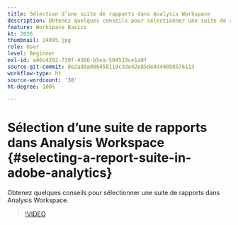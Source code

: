 ```yaml
---
title: Sélection d’une suite de rapports dans Analysis Workspace
description: Obtenez quelques conseils pour sélectionner une suite de rapports dans Analysis Workspace.
feature: Workspace Basics
kt: 2026
thumbnail: 24095.jpg
role: User
level: Beginner
exl-id: a46c4392-739f-4366-b5ea-504519ce1a0f
source-git-commit: de2adda096458119c3de42e85de4d49898576113
workflow-type: ht
source-wordcount: '38'
ht-degree: 100%

---
```


# Sélection d’une suite de rapports dans Analysis Workspace {#selecting-a-report-suite-in-adobe-analytics}

Obtenez quelques conseils pour sélectionner une suite de rapports dans Analysis Workspace.

>[!VIDEO](https://video.tv.adobe.com/v/23967/?quality=12&learn=on)
